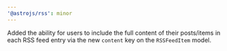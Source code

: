 ```yaml
---
'@astrojs/rss': minor
---
```


Added the ability for users to include the full content of their posts/items in each RSS feed entry
via the new `content` key on the `RSSFeedItem` model.
